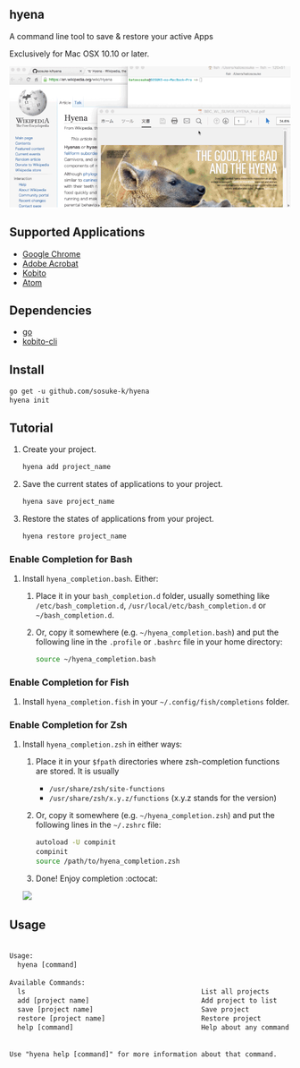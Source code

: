 ## hyena

A command line tool to save & restore your active Apps

Exclusively for Mac OSX 10.10 or later.

![hyena demo gif](https://raw.githubusercontent.com/sosuke-k/hyena/master/hyena.gif "hyena demo")

## Supported Applications

* [Google Chrome](https://www.google.com/chrome/browser/desktop/index.html)
* [Adobe Acrobat](https://acrobat.adobe.com/jp/ja/acrobat.html)
* [Kobito](http://kobito.qiita.com/)
* [Atom](https://atom.io/)

## Dependencies

* [go](https://golang.org/)
* [kobito-cli](https://github.com/suin/kobito-cli)

## Install

```
go get -u github.com/sosuke-k/hyena
hyena init
```


## Tutorial

1. Create your project.

    ```sh
    hyena add project_name
    ```

2. Save the current states of applications to your project.

    ```sh
    hyena save project_name
    ```

3. Restore the states of applications from your project.

    ```sh
    hyena restore project_name
    ```


### Enable Completion for Bash

1. Install `hyena_completion.bash`. Either:

   1. Place it in your `bash_completion.d` folder, usually something like `/etc/bash_completion.d`,
      `/usr/local/etc/bash_completion.d` or `~/bash_completion.d`.

   2. Or, copy it somewhere (e.g. `~/hyena_completion.bash`) and put the following line in the `.profile` or
      `.bashrc` file in your home directory:
       ```sh
       source ~/hyena_completion.bash
       ```

### Enable Completion for Fish

1. Install `hyena_completion.fish` in your `~/.config/fish/completions` folder.

### Enable Completion for Zsh

1. Install `hyena_completion.zsh` in either ways:

    1. Place it in your `$fpath` directories where zsh-completion functions are stored. It is usually

        - `/usr/share/zsh/site-functions`
        - `/usr/share/zsh/x.y.z/functions` (x.y.z stands for the version)

    2. Or, copy it somewhere (e.g. `~/hyena_completion.zsh`) and put the following lines in the `~/.zshrc` file:
        ```sh
        autoload -U compinit
        compinit
        source /path/to/hyena_completion.zsh
        ```

    3. Done! Enjoy completion :octocat:

    ![](http://i.gyazo.com/3af265e68f994a3c826d364413b85793.gif)

## Usage

<usage>

```

Usage:
  hyena [command]

Available Commands:
  ls                                            List all projects
  add [project name]                            Add project to list
  save [project name]                           Save project
  restore [project name]                        Restore project
  help [command]                                Help about any command


Use "hyena help [command]" for more information about that command.
```

</usage>
